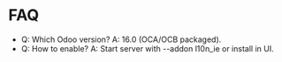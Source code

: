 # FAQ

- Q: Which Odoo version? A: 16.0 (OCA/OCB packaged).
- Q: How to enable? A: Start server with --addon l10n_ie or install in UI.
